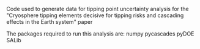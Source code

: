 Code used to generate data for tipping point uncertainty analysis for the "Cryosphere tipping elements decisive for tipping risks and cascading effects in the Earth system" paper

The packages required to run this analysis are:
numpy
pycascades
pyDOE
SALib

